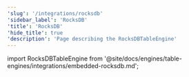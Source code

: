 ```yaml
---
'slug': '/integrations/rocksdb'
'sidebar_label': 'RocksDB'
'title': 'RocksDB'
'hide_title': true
'description': 'Page describing the RocksDBTableEngine'
---
```


import RocksDBTableEngine from '@site/docs/engines/table-engines/integrations/embedded-rocksdb.md';

<RocksDBTableEngine/>
